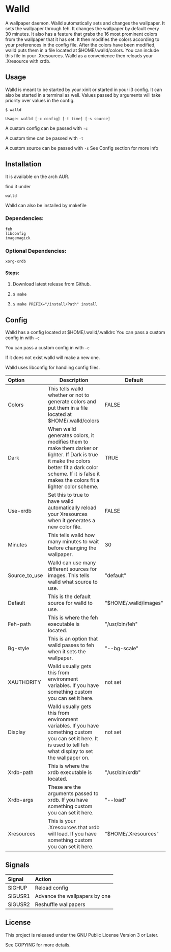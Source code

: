 # Walld

A wallpaper daemon. Walld automatically sets and changes the wallpaper. It sets the wallpaper through feh. It changes the wallpaper by default every 30 minutes. It also has a feature that grabs the 16 most prominent colors from the wallpaper that it has set. It then modifies the colors according to your preferences in the config file. After the colors have been modified, walld puts them in a file located at $HOME/.walld/colors. You can include this file in your .Xresources. Walld as a convenience then reloads your .Xresource with xrdb.

## Usage

Walld is meant to be started by your xinit or started in your i3 config. It can also be started in a terminal as well.
Values passed by arguments will take priority over values in the config.

`$ walld`

`Usage: walld [-c config] [-t time] [-s source]`

A custom config can be passed with `-c`

A custom time can be passed with `-t`

A custom source can be passed with `-s`
See Config section for more info

## Installation

It is available on the arch AUR.

find it under

`walld`

Walld can also be installed by makefile

### Dependencies:
```
feh
libconfig
imagemagick
```

### Optional Dependencies:
```
xorg-xrdb
```

#### Steps:

1. Download latest release from Github.

2. `$ make`

3. `$ make PREFIX="/install/Path" install`

## Config

Walld has a config located at $HOME/.walld/.walldrc
You can pass a custom config in with `-c`

You can pass a custom config in with `-c`

If it does not exist walld will make a new one.

Walld uses libconfig for handling config files.

| Option | Description | Default |
| :----------- | ------- | ----------- |
| Colors | This tells walld whether or not to generate colors and put them in a file located at $HOME/.walld/colors | FALSE |
| Dark | When walld generates colors, it modifies them to make them darker or lighter. If Dark is true it make the colors better fit a dark color scheme. If it is false it makes the colors fit a lighter color scheme. | TRUE |
| Use-xrdb | Set this to true to have walld automatically reload your Xresources when it generates a new color file. | FALSE |
| Minutes | This tells walld how many minutes to wait before changing the wallpaper. | 30 |
| Source_to_use | Walld can use many different sources for images. This tells walld what source to use. | "default" |
| Default | This is the default source for walld to use. | "$HOME/.walld/images" |
| Feh-path | This is where the feh executable is located. | "/usr/bin/feh" |
| Bg-style | This is an option that walld passes to feh when it sets the wallpaper. | "--bg-scale" |
| XAUTHORITY | Walld usually gets this from environment variables. If you have something custom you can set it here. | not set |
| Display | Walld usually gets this from environment variables. If you have something custom you can set it here. It is used to tell feh what display to set the wallpaper on. | not set |
| Xrdb-path | This is where the xrdb executable is located. | "/usr/bin/xrdb" |
| Xrdb-args | These are the arguments passed to xrdb. If you have something custom you can set it here. | "--load" |
| Xresources | This is your .Xresources that xrdb will load. If you have something custom you can set it here. | "$HOME/.Xresources" |

## Signals

| Signal | Action |
| :---   | :----- |
| SIGHUP | Reload config |
| SIGUSR1| Advance the wallpapers by one |
| SIGUSR2| Reshuffle wallpapers |

## License
This project is released under the GNU Public License Version 3 or Later.

See COPYING for more details.
